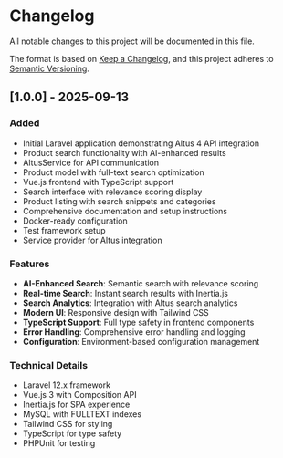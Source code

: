# Changelog

All notable changes to this project will be documented in this file.

The format is based on [Keep a Changelog](https://keepachangelog.com/en/1.0.0/),
and this project adheres to [Semantic Versioning](https://semver.org/spec/v2.0.0.html).

## [1.0.0] - 2025-09-13

### Added
- Initial Laravel application demonstrating Altus 4 API integration
- Product search functionality with AI-enhanced results
- AltusService for API communication
- Product model with full-text search optimization
- Vue.js frontend with TypeScript support
- Search interface with relevance scoring display
- Product listing with search snippets and categories
- Comprehensive documentation and setup instructions
- Docker-ready configuration
- Test framework setup
- Service provider for Altus integration

### Features
- **AI-Enhanced Search**: Semantic search with relevance scoring
- **Real-time Search**: Instant search results with Inertia.js
- **Search Analytics**: Integration with Altus search analytics
- **Modern UI**: Responsive design with Tailwind CSS
- **TypeScript Support**: Full type safety in frontend components
- **Error Handling**: Comprehensive error handling and logging
- **Configuration**: Environment-based configuration management

### Technical Details
- Laravel 12.x framework
- Vue.js 3 with Composition API
- Inertia.js for SPA experience
- MySQL with FULLTEXT indexes
- Tailwind CSS for styling
- TypeScript for type safety
- PHPUnit for testing